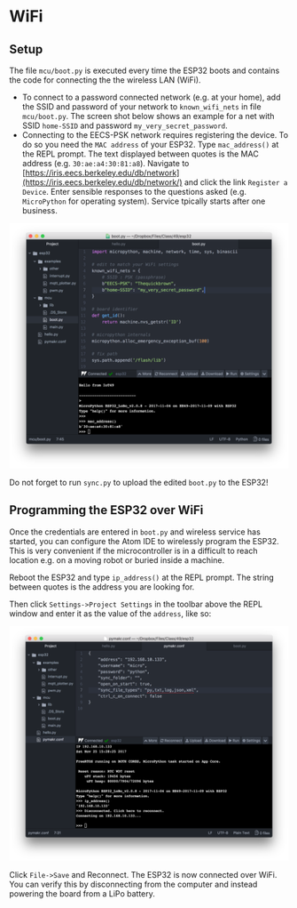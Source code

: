 # WiFi

## Setup

The file `mcu/boot.py` is executed every time the ESP32 boots and contains the code for connecting the the wireless LAN (WiFi).

* To connect to a password connected network (e.g. at your home), add the SSID and password of your network to `known_wifi_nets` in file `mcu/boot.py`. The screen shot below shows an example for a net with SSID `home-SSID` and password `my_very_secret_password`.
* Connecting to the EECS-PSK network requires registering the device. To do so you need the `MAC address` of your ESP32. Type `mac_address()` at the REPL prompt. The text displayed between quotes is the MAC address (e.g. `30:ae:a4:30:81:a8`). Navigate to [https://iris.eecs.berkeley.edu/db/network](https://iris.eecs.berkeley.edu/db/network/) and click the link `Register a Device`. Enter sensible responses to the questions asked (e.g. `MicroPython` for operating system). Service tpically starts after one business.

![`boot.py` customization for WiFi access](boot.png)

Do not forget to run `sync.py` to upload the edited `boot.py` to the ESP32!

## Programming the ESP32 over WiFi

Once the credentials are entered in `boot.py` and wireless service has started, you can configure the Atom IDE to wirelessly program the ESP32. This is very convenient if the microcontroller is in a difficult to reach location e.g. on a moving robot or buried inside a machine.

Reboot the ESP32 and type `ip_address()` at the REPL prompt. The string between quotes is the address you are looking for.

Then click `Settings->Project Settings` in the toolbar above the REPL window and enter it as the value of the `address`, like so:

![Setting the WiFi address](wifi.png)

Click `File->Save` and Reconnect. The ESP32 is now connected over WiFi. You can verify this by disconnecting from the computer and instead powering the board from a LiPo battery.